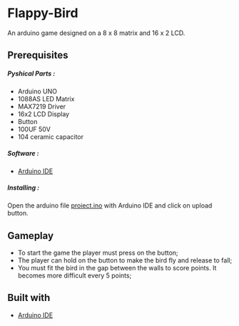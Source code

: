 # Flappy-Bird
An arduino game designed on a 8 x 8 matrix and 16 x 2 LCD.

## Prerequisites 
##### Pyshical Parts :
* Arduino UNO
* 1088AS LED Matrix
* MAX7219 Driver
* 16x2 LCD Display
* Button 
* 100UF 50V
* 104 ceramic capacitor

##### Software :
* [Arduino IDE](https://www.arduino.cc/en/main/software)

##### Installing :

Open the arduino file [proiect.ino](./proiect.ino) with Arduino IDE and click on upload button.

## Gameplay

* To start the game the player must press on the button; 
* The player can hold on the button to make the bird fly and release to fall;
* You must fit the bird in the gap between the walls to score points. It becomes more difficult every 5 points;

## Built with

* [Arduino IDE](https://www.arduino.cc/en/main/software)
